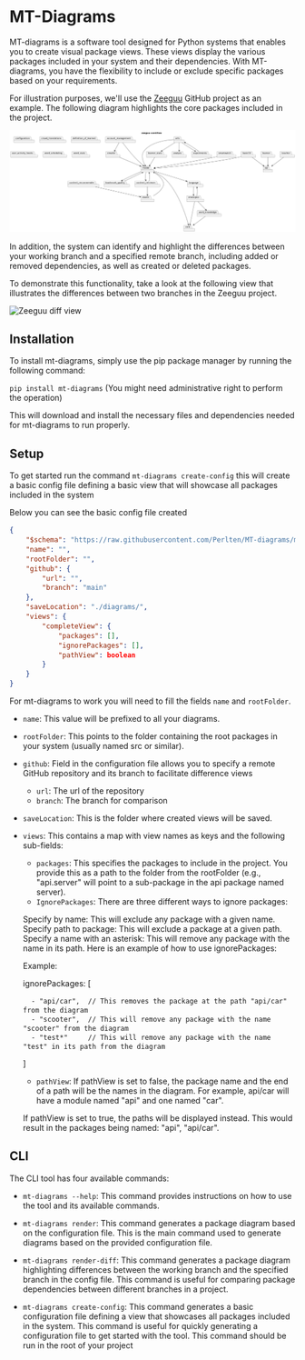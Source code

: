 # MT-Diagrams

MT-diagrams is a software tool designed for Python systems that enables you to create visual package views. These views display the various packages included in your system and their dependencies. With MT-diagrams, you have the flexibility to include or exclude specific packages based on your requirements.

For illustration purposes, we'll use the [Zeeguu](https://github.com/zeeguu/api) GitHub project as an example. The following diagram highlights the core packages included in the project.

![Zeeguu core view](.github/readme/zeeguu-coreView.png)


In addition, the system can identify and highlight the differences between your working branch and a specified remote branch, including added or removed dependencies, as well as created or deleted packages.

To demonstrate this functionality, take a look at the following view that illustrates the differences between two branches in the Zeeguu project.

![Zeeguu diff view](.github/readme/zeeguu-diffview.png)

## Installation

To install mt-diagrams, simply use the pip package manager by running the following command:

`pip install mt-diagrams` (You might need administrative right to perform the operation)

This will download and install the necessary files and dependencies needed for mt-diagrams to run properly.

## Setup

To get started run the command `mt-diagrams create-config` this will create a basic config file defining a basic view that will showcase all packages included in the system

Below you can see the basic config file created

```json
{
    "$schema": "https://raw.githubusercontent.com/Perlten/MT-diagrams/master/config.schema.json",
    "name": "",
    "rootFolder": "",
    "github": {
        "url": "",
        "branch": "main"
    },
    "saveLocation": "./diagrams/",
    "views": {
        "completeView": {
            "packages": [],
            "ignorePackages": [],
            "pathView": boolean
        }
    }
}
```

For mt-diagrams to work you will need to fill the fields `name` and `rootFolder`.

- `name`: This value will be prefixed to all your diagrams.
- `rootFolder`: This points to the folder containing the root packages in your system (usually named src or similar).
- `github`: Field in the configuration file allows you to specify a remote GitHub repository and its branch to facilitate difference views
    - `url`: The url of the repository
    - `branch`: The branch for comparison
- `saveLocation`: This is the folder where created views will be saved.
- `views`: This contains a map with view names as keys and the following sub-fields: 
    - `packages`: This specifies the packages to include in the project. You provide this as a path to the folder from the rootFolder (e.g., "api.server" will point to a sub-package in the api package named server).
    - `IgnorePackages`:
    There are three different ways to ignore packages:

    Specify by name: This will exclude any package with a given name.
    Specify path to package: This will exclude a package at a given path.
    Specify a name with an asterisk: This will remove any package with the name in its path.
    Here is an example of how to use ignorePackages:

    Example:
    
    ignorePackages: [

        - "api/car",  // This removes the package at the path "api/car" from the diagram
        - "scooter",  // This will remove any package with the name "scooter" from the diagram
        - "test*"     // This will remove any package with the name "test" in its path from the diagram
    
    ]

    

    - `pathView`:
    If pathView is set to false, the package name and the end of a path will be the names in the diagram. For example, api/car will have a module named "api" and one named "car".

    If pathView is set to true, the paths will be displayed instead. This would result in the packages being named: "api", "api/car".
    

## CLI

The CLI tool has four available commands:

- `mt-diagrams --help`: This command provides instructions on how to use the tool and its available commands.

- `mt-diagrams render`: This command generates a package diagram based on the configuration file. This is the main command used to generate diagrams based on the provided configuration file.

- `mt-diagrams render-diff`: This command generates a package diagram highlighting differences between the working branch and the specified branch in the config file. This command is useful for comparing package dependencies between different branches in a project.

- `mt-diagrams create-config`: This command generates a basic configuration file defining a view that showcases all packages included in the system. This command is useful for quickly generating a configuration file to get started with the tool. This command should be run in the root of your project

